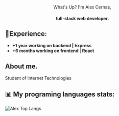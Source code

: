 <div align="center">
   <p>What's Up? I'm Alex Cernas,</p>
  <h4>full-stack web developer.</h4>
</div>

## 📄Experience:
- **+1 year working on backend | Express**
- **+6 months working on frontend | React**

## About me.

<p>Student of Internet Technologies</p>

## 📊 My programing languages stats:

![Alex Top Langs](https://github-readme-stats.vercel.app/api/top-langs/?username=AlexCernas2901&layout=compact)
